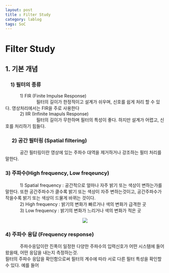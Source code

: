 ```yaml
---
layout: post
title : Filter Study
category: lablog
tags: SoC
---
```

# Filter Study
## 1. 기본 개념
### &emsp;1) 필터의 종류
   &emsp;&emsp;&emsp; 1) FIR (Finite Impulse Response)<br/>
      &emsp;&emsp;&emsp;&emsp;&emsp;&emsp;&emsp;필터의 길이가 한정적이고 설계가 쉬우며, 신호를 쉽게 처리 할 수 있다. 영상처리에서는 FIR을 주로 사용한다<br/>
   &emsp;&emsp;&emsp; 2) IIR (Infinite Imapuls Response)<br/>
      &emsp;&emsp;&emsp;&emsp;&emsp;&emsp;&emsp;필터의 길이가 무한하며 필터의 특성이 좋다. 하지만 설계가 어렵고, 신호를 처리하기 힘들다.<br/>
      
### &emsp; 2) 공간 필터링 (Spatial filtering)
   &emsp;&emsp;&emsp; 공간 필터링이란 영상에 있는 주파수 대역을 제거하거나 강조하는 필터 처리를 말한다.<br/>
   
### 3) 주파수(High frequency, Low freqeuncy)
   &emsp;&emsp;&emsp; 1) Spatial frequency : 공간적으로 얼마나 자주 밝기 또는 색상이 변하는가를 말한다. 또한 공간주파수가 클수록 밝기 또는 색상이 자주 변하는것이고, 공간주파수가 작을수록 밝기 또는 색상이 드물게 바뀌는 것이다.<br/>
   &emsp;&emsp;&emsp; 2) High frequency : 밝기의 변화가 빠르거나 색의 변화가 급격한 곳<br/>
   &emsp;&emsp;&emsp; 3) Low frequency : 밝기의 변화가 느리거나 색의 변화가 적은 곳<br/>
   <center><img src="https://github.com/Jongpil0911/img_address/assets/141693086/5ba70ea1-5a8e-4c08-9e0e-8713700432d8"></center>

### 4) 주파수 응답 (Frequency response)
   &emsp;&emsp;&emsp; 주파수응답이란 진폭이 일정한 다양한 주파수의 입력신호가 어떤 시스템에 들어왔을때, 어떤 응답을 내는지 측정하는것.<br/> 필터의 주파수 응답을 확인함으로써 필터의 계수에 따라 서로 다른 필터 특성을 확인할 수 있다. 예를 들어 
